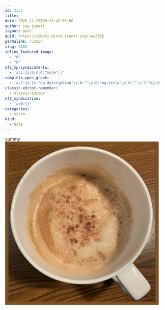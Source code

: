 ```yaml
---
id: 3355
title: 
date: 2020-12-23T09:53:42-05:00
author: joe jenett
layout: post
guid: https://simply.micro.jenett.org/?p=3355
permalink: /3355/
slug: 3355
inline_featured_image:
  - "0"
  - "0"
mf2_mp-syndicate-to:
  - 'a:1:{i:0;s:4:"none";}'
complete_open_graph:
  - 'a:7:{s:14:"og:description";s:0:"";s:8:"og:title";s:0:"";s:7:"og:type";s:0:"";s:12:"twitter:card";s:7:"summary";s:15:"twitter:creator";s:0:"";s:19:"twitter:description";s:0:"";s:8:"og:image";s:0:"";}'
classic-editor-remember:
  - classic-editor
mf2_syndication:
  - 'a:0:{}'
categories:
  - micro
kind:
  - Note
---
```

yummy<br>
<img class="alignnone size-full wp-image-3354" src="../wp-content/uploads/2020/12/yummy-am.jpg" alt="" width="500">